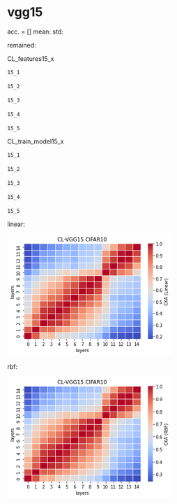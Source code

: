 # vgg15
acc. = [] mean: std: 

remained:

CL_features15_x
```
15_1

15_2

15_3

15_4

15_5

```

CL_train_model15_x
```
15_1

15_2

15_3

15_4

15_5

```

linear:

![cl_vgg15_linear](cl_vgg15_linear.png)

rbf:

![cl_vgg15_rbf](cl_vgg15_rbf.png)
